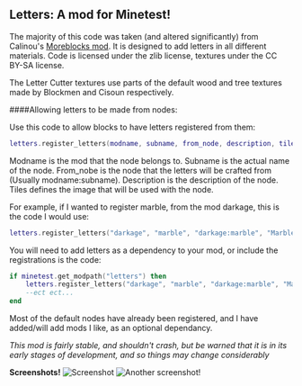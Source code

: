 ## Letters: A mod for Minetest!

The majority of this code was taken (and altered significantly) from Calinou's [Moreblocks mod](https://forum.minetest.net/viewtopic.php?t=509). It is designed to add letters in all different materials. Code is licensed under the zlib license, textures under the CC BY-SA license.

The Letter Cutter textures use parts of the default wood and tree textures made by Blockmen and Cisoun respectively.

####Allowing letters to be made from nodes:

Use this code to allow blocks to have letters registered from them:
```lua
letters.register_letters(modname, subname, from_node, description, tiles)
```
Modname is the mod that the node belongs to.
Subname is the actual name of the node.
From_nobe is the node that the letters will be crafted from (Usually modname:subname).
Description is the description of the node.
Tiles defines the image that will be used with the node.

For example, if I wanted to register marble, from the mod darkage, this is the code I would use:
```lua
letters.register_letters("darkage", "marble", "darkage:marble", "Marble", "darkage_marble.png")
```
You will need to add letters as a dependency to your mod, or include the registrations is the code:
```lua
if minetest.get_modpath("letters") then
	letters.register_letters("darkage", "marble", "darkage:marble", "Marble", "darkage_marble.png")
	--ect ect...
end
```

Most of the default nodes have already been registered, and I have added/will add mods I like, as an optional dependancy.

*This mod is fairly stable, and shouldn't crash, but be warned that it is in its early stages of development, and so things may change considerably*


**Screenshots!**
![Screenshot](https://imgrush.com/4BvHPHl70F9F.png)
![Another screenshot!](https://imgrush.com/tuOkRXixvFHY.png)

